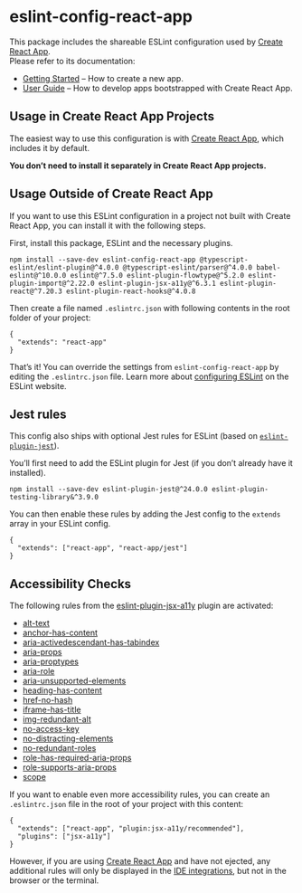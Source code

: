 eslint-config-react-app
=======================

This package includes the shareable ESLint configuration used by [Create React App](https://github.com/facebook/create-react-app).  
Please refer to its documentation:

-   [Getting Started](https://facebook.github.io/create-react-app/docs/getting-started) – How to create a new app.
-   [User Guide](https://facebook.github.io/create-react-app/) – How to develop apps bootstrapped with Create React App.

Usage in Create React App Projects
----------------------------------

The easiest way to use this configuration is with [Create React App](https://github.com/facebook/create-react-app), which includes it by default.

**You don’t need to install it separately in Create React App projects.**

Usage Outside of Create React App
---------------------------------

If you want to use this ESLint configuration in a project not built with Create React App, you can install it with the following steps.

First, install this package, ESLint and the necessary plugins.

    npm install --save-dev eslint-config-react-app @typescript-eslint/eslint-plugin@^4.0.0 @typescript-eslint/parser@^4.0.0 babel-eslint@^10.0.0 eslint@^7.5.0 eslint-plugin-flowtype@^5.2.0 eslint-plugin-import@^2.22.0 eslint-plugin-jsx-a11y@^6.3.1 eslint-plugin-react@^7.20.3 eslint-plugin-react-hooks@^4.0.8

Then create a file named `.eslintrc.json` with following contents in the root folder of your project:

    {
      "extends": "react-app"
    }

That’s it! You can override the settings from `eslint-config-react-app` by editing the `.eslintrc.json` file. Learn more about [configuring ESLint](http://eslint.org/docs/user-guide/configuring) on the ESLint website.

Jest rules
----------

This config also ships with optional Jest rules for ESLint (based on [`eslint-plugin-jest`](https://github.com/jest-community/eslint-plugin-jest)).

You’ll first need to add the ESLint plugin for Jest (if you don’t already have it installed).

    npm install --save-dev eslint-plugin-jest@^24.0.0 eslint-plugin-testing-library&^3.9.0

You can then enable these rules by adding the Jest config to the `extends` array in your ESLint config.

    {
      "extends": ["react-app", "react-app/jest"]
    }

Accessibility Checks
--------------------

The following rules from the [eslint-plugin-jsx-a11y](https://github.com/evcohen/eslint-plugin-jsx-a11y) plugin are activated:

-   [alt-text](https://github.com/evcohen/eslint-plugin-jsx-a11y/blob/master/docs/rules/alt-text.md)
-   [anchor-has-content](https://github.com/evcohen/eslint-plugin-jsx-a11y/blob/master/docs/rules/anchor-has-content.md)
-   [aria-activedescendant-has-tabindex](https://github.com/evcohen/eslint-plugin-jsx-a11y/blob/master/docs/rules/aria-activedescendant-has-tabindex.md)
-   [aria-props](https://github.com/evcohen/eslint-plugin-jsx-a11y/blob/master/docs/rules/aria-props.md)
-   [aria-proptypes](https://github.com/evcohen/eslint-plugin-jsx-a11y/blob/master/docs/rules/aria-proptypes.md)
-   [aria-role](https://github.com/evcohen/eslint-plugin-jsx-a11y/blob/master/docs/rules/aria-role.md)
-   [aria-unsupported-elements](https://github.com/evcohen/eslint-plugin-jsx-a11y/blob/master/docs/rules/aria-unsupported-elements.md)
-   [heading-has-content](https://github.com/evcohen/eslint-plugin-jsx-a11y/blob/master/docs/rules/heading-has-content.md)
-   [href-no-hash](https://github.com/evcohen/eslint-plugin-jsx-a11y/blob/v5.1.1/docs/rules/href-no-hash.md)
-   [iframe-has-title](https://github.com/evcohen/eslint-plugin-jsx-a11y/blob/master/docs/rules/iframe-has-title.md)
-   [img-redundant-alt](https://github.com/evcohen/eslint-plugin-jsx-a11y/blob/master/docs/rules/img-redundant-alt.md)
-   [no-access-key](https://github.com/evcohen/eslint-plugin-jsx-a11y/blob/master/docs/rules/no-access-key.md)
-   [no-distracting-elements](https://github.com/evcohen/eslint-plugin-jsx-a11y/blob/master/docs/rules/no-distracting-elements.md)
-   [no-redundant-roles](https://github.com/evcohen/eslint-plugin-jsx-a11y/blob/master/docs/rules/no-redundant-roles.md)
-   [role-has-required-aria-props](https://github.com/evcohen/eslint-plugin-jsx-a11y/blob/master/docs/rules/role-has-required-aria-props.md)
-   [role-supports-aria-props](https://github.com/evcohen/eslint-plugin-jsx-a11y/blob/master/docs/rules/role-supports-aria-props.md)
-   [scope](https://github.com/evcohen/eslint-plugin-jsx-a11y/blob/master/docs/rules/scope.md)

If you want to enable even more accessibility rules, you can create an `.eslintrc.json` file in the root of your project with this content:

    {
      "extends": ["react-app", "plugin:jsx-a11y/recommended"],
      "plugins": ["jsx-a11y"]
    }

However, if you are using [Create React App](https://github.com/facebook/create-react-app) and have not ejected, any additional rules will only be displayed in the [IDE integrations](https://facebook.github.io/create-react-app/docs/setting-up-your-editor#displaying-lint-output-in-the-editor), but not in the browser or the terminal.
